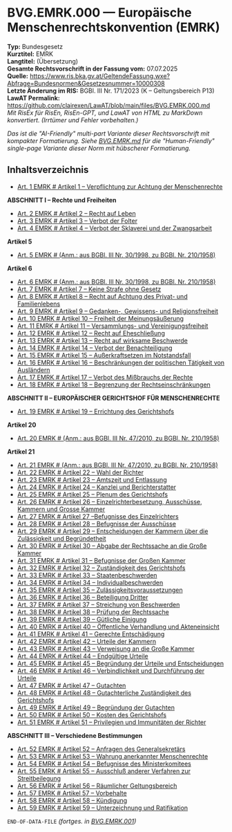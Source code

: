 # BVG.EMRK.000 — Europäische Menschenrechtskonvention (EMRK)
**Typ:** Bundesgesetz  
**Kurztitel:** EMRK  
**Langtitel:** (Übersetzung)  
**Gesamte Rechtsvorschrift in der Fassung vom:** 07.07.2025  
**Quelle:** https://www.ris.bka.gv.at/GeltendeFassung.wxe?Abfrage=Bundesnormen&Gesetzesnummer=10000308  
**Letzte Änderung im RIS:** BGBl. III Nr. 171/2023 (K – Geltungsbereich P13)  
**LawAT Permalink:** https://github.com/clairexen/LawAT/blob/main/files/BVG.EMRK.000.md  
*Mit RisEx für RisEn, RisEn-GPT, und LawAT von HTML zu MarkDown konvertiert. (Irrtümer und Fehler vorbehalten.)*

*Das ist die "AI-Friendly" multi-part Variante dieser Rechtsvorschrift mit kompakter Formatierung. Siehe [BVG.EMRK.md](BVG.EMRK.md) für die "Human-Friendly" single-page Variante dieser Norm mit hübscherer Formatierung.*

## Inhaltsverzeichnis

* [Art. 1 EMRK # Artikel 1 – Verpflichtung zur Achtung der Menschenrechte](BVG.EMRK.001.md#art-1-emrk--artikel-1--verpflichtung-zur-achtung-der-menschenrechte)

**ABSCHNITT I – Rechte und Freiheiten**  
* [Art. 2 EMRK # Artikel 2 – Recht auf Leben](BVG.EMRK.001.md#art-2-emrk--artikel-2--recht-auf-leben)  
* [Art. 3 EMRK # Artikel 3 – Verbot der Folter](BVG.EMRK.001.md#art-3-emrk--artikel-3--verbot-der-folter)  
* [Art. 4 EMRK # Artikel 4 – Verbot der Sklaverei und der Zwangsarbeit](BVG.EMRK.001.md#art-4-emrk--artikel-4--verbot-der-sklaverei-und-der-zwangsarbeit)

**Artikel 5**  
* [Art. 5 EMRK # (Anm.: aus BGBl. III Nr. 30/1998, zu BGBl. Nr. 210/1958)](BVG.EMRK.001.md#art-5-emrk--anm-aus-bgbl-iii-nr-301998-zu-bgbl-nr-2101958)

**Artikel 6**  
* [Art. 6 EMRK # (Anm.: aus BGBl. III Nr. 30/1998, zu BGBl. Nr. 210/1958)](BVG.EMRK.001.md#art-6-emrk--anm-aus-bgbl-iii-nr-301998-zu-bgbl-nr-2101958)  
* [Art. 7 EMRK # Artikel 7 – Keine Strafe ohne Gesetz](BVG.EMRK.001.md#art-7-emrk--artikel-7--keine-strafe-ohne-gesetz)  
* [Art. 8 EMRK # Artikel 8 – Recht auf Achtung des Privat- und Familienlebens](BVG.EMRK.001.md#art-8-emrk--artikel-8--recht-auf-achtung-des-privat--und-familienlebens)  
* [Art. 9 EMRK # Artikel 9 – Gedanken-, Gewissens- und Religionsfreiheit](BVG.EMRK.001.md#art-9-emrk--artikel-9--gedanken--gewissens--und-religionsfreiheit)  
* [Art. 10 EMRK # Artikel 10 – Freiheit der Meinungsäußerung](BVG.EMRK.001.md#art-10-emrk--artikel-10--freiheit-der-meinungsäußerung)  
* [Art. 11 EMRK # Artikel 11 – Versammlungs- und Vereinigungsfreiheit](BVG.EMRK.001.md#art-11-emrk--artikel-11--versammlungs--und-vereinigungsfreiheit)  
* [Art. 12 EMRK # Artikel 12 – Recht auf Eheschließung](BVG.EMRK.001.md#art-12-emrk--artikel-12--recht-auf-eheschließung)  
* [Art. 13 EMRK # Artikel 13 – Recht auf wirksame Beschwerde](BVG.EMRK.001.md#art-13-emrk--artikel-13--recht-auf-wirksame-beschwerde)  
* [Art. 14 EMRK # Artikel 14 – Verbot der Benachteiligung](BVG.EMRK.001.md#art-14-emrk--artikel-14--verbot-der-benachteiligung)  
* [Art. 15 EMRK # Artikel 15 – Außerkraftsetzen im Notstandsfall](BVG.EMRK.001.md#art-15-emrk--artikel-15--außerkraftsetzen-im-notstandsfall)  
* [Art. 16 EMRK # Artikel 16 – Beschränkungen der politischen Tätigkeit von Ausländern](BVG.EMRK.001.md#art-16-emrk--artikel-16--beschränkungen-der-politischen-tätigkeit-von-ausländern)  
* [Art. 17 EMRK # Artikel 17 – Verbot des Mißbrauchs der Rechte](BVG.EMRK.001.md#art-17-emrk--artikel-17--verbot-des-mißbrauchs-der-rechte)  
* [Art. 18 EMRK # Artikel 18 – Begrenzung der Rechtseinschränkungen](BVG.EMRK.001.md#art-18-emrk--artikel-18--begrenzung-der-rechtseinschränkungen)

**ABSCHNITT II – EUROPÄISCHER GERICHTSHOF FÜR MENSCHENRECHTE**  
* [Art. 19 EMRK # Artikel 19 – Errichtung des Gerichtshofs](BVG.EMRK.001.md#art-19-emrk--artikel-19--errichtung-des-gerichtshofs)

**Artikel 20**  
* [Art. 20 EMRK # (Anm.: aus BGBl. III Nr. 47/2010, zu BGBl. Nr. 210/1958)](BVG.EMRK.001.md#art-20-emrk--anm-aus-bgbl-iii-nr-472010-zu-bgbl-nr-2101958)

**Artikel 21**  
* [Art. 21 EMRK # (Anm.: aus BGBl. III Nr. 47/2010, zu BGBl. Nr. 210/1958)](BVG.EMRK.002.md#art-21-emrk--anm-aus-bgbl-iii-nr-472010-zu-bgbl-nr-2101958)  
* [Art. 22 EMRK # Artikel 22 – Wahl der Richter](BVG.EMRK.002.md#art-22-emrk--artikel-22--wahl-der-richter)  
* [Art. 23 EMRK # Artikel 23 – Amtszeit und Entlassung](BVG.EMRK.002.md#art-23-emrk--artikel-23--amtszeit-und-entlassung)  
* [Art. 24 EMRK # Artikel 24 – Kanzlei und Berichterstatter](BVG.EMRK.002.md#art-24-emrk--artikel-24--kanzlei-und-berichterstatter)  
* [Art. 25 EMRK # Artikel 25 – Plenum des Gerichtshofs](BVG.EMRK.002.md#art-25-emrk--artikel-25--plenum-des-gerichtshofs)  
* [Art. 26 EMRK # Artikel 26 – Einzelrichterbesetzung, Ausschüsse, Kammern und Grosse Kammer](BVG.EMRK.002.md#art-26-emrk--artikel-26--einzelrichterbesetzung-ausschüsse-kammern-und-grosse-kammer)  
* [Art. 27 EMRK # Artikel 27 –Befugnisse des Einzelrichters](BVG.EMRK.002.md#art-27-emrk--artikel-27-befugnisse-des-einzelrichters)  
* [Art. 28 EMRK # Artikel 28 – Befugnisse der Ausschüsse](BVG.EMRK.002.md#art-28-emrk--artikel-28--befugnisse-der-ausschüsse)  
* [Art. 29 EMRK # Artikel 29 – Entscheidungen der Kammern über die Zulässigkeit und Begründetheit](BVG.EMRK.002.md#art-29-emrk--artikel-29--entscheidungen-der-kammern-über-die-zulässigkeit-und-begründetheit)  
* [Art. 30 EMRK # Artikel 30 – Abgabe der Rechtssache an die Große Kammer](BVG.EMRK.002.md#art-30-emrk--artikel-30--abgabe-der-rechtssache-an-die-große-kammer)  
* [Art. 31 EMRK # Artikel 31 – Befugnisse der Großen Kammer](BVG.EMRK.002.md#art-31-emrk--artikel-31--befugnisse-der-großen-kammer)  
* [Art. 32 EMRK # Artikel 32 – Zuständigkeit des Gerichtshofs](BVG.EMRK.002.md#art-32-emrk--artikel-32--zuständigkeit-des-gerichtshofs)  
* [Art. 33 EMRK # Artikel 33 – Staatenbeschwerden](BVG.EMRK.002.md#art-33-emrk--artikel-33--staatenbeschwerden)  
* [Art. 34 EMRK # Artikel 34 – Individualbeschwerden](BVG.EMRK.002.md#art-34-emrk--artikel-34--individualbeschwerden)  
* [Art. 35 EMRK # Artikel 35 – Zulässigkeitsvoraussetzungen](BVG.EMRK.002.md#art-35-emrk--artikel-35--zulässigkeitsvoraussetzungen)  
* [Art. 36 EMRK # Artikel 36 – Beteiligung Dritter](BVG.EMRK.002.md#art-36-emrk--artikel-36--beteiligung-dritter)  
* [Art. 37 EMRK # Artikel 37 – Streichung von Beschwerden](BVG.EMRK.002.md#art-37-emrk--artikel-37--streichung-von-beschwerden)  
* [Art. 38 EMRK # Artikel 38 – Prüfung der Rechtssache](BVG.EMRK.002.md#art-38-emrk--artikel-38--prüfung-der-rechtssache)  
* [Art. 39 EMRK # Artikel 39 – Gütliche Einigung](BVG.EMRK.002.md#art-39-emrk--artikel-39--gütliche-einigung)  
* [Art. 40 EMRK # Artikel 40 – Öffentliche Verhandlung und Akteneinsicht](BVG.EMRK.002.md#art-40-emrk--artikel-40--öffentliche-verhandlung-und-akteneinsicht)  
* [Art. 41 EMRK # Artikel 41 – Gerechte Entschädigung](BVG.EMRK.002.md#art-41-emrk--artikel-41--gerechte-entschädigung)  
* [Art. 42 EMRK # Artikel 42 – Urteile der Kammern](BVG.EMRK.002.md#art-42-emrk--artikel-42--urteile-der-kammern)  
* [Art. 43 EMRK # Artikel 43 – Verweisung an die Große Kammer](BVG.EMRK.002.md#art-43-emrk--artikel-43--verweisung-an-die-große-kammer)  
* [Art. 44 EMRK # Artikel 44 – Endgültige Urteile](BVG.EMRK.002.md#art-44-emrk--artikel-44--endgültige-urteile)  
* [Art. 45 EMRK # Artikel 45 – Begründung der Urteile und Entscheidungen](BVG.EMRK.002.md#art-45-emrk--artikel-45--begründung-der-urteile-und-entscheidungen)  
* [Art. 46 EMRK # Artikel 46 – Verbindlichkeit und Durchführung der Urteile](BVG.EMRK.002.md#art-46-emrk--artikel-46--verbindlichkeit-und-durchführung-der-urteile)  
* [Art. 47 EMRK # Artikel 47 – Gutachten](BVG.EMRK.002.md#art-47-emrk--artikel-47--gutachten)  
* [Art. 48 EMRK # Artikel 48 – Gutachterliche Zuständigkeit des Gerichtshofs](BVG.EMRK.002.md#art-48-emrk--artikel-48--gutachterliche-zuständigkeit-des-gerichtshofs)  
* [Art. 49 EMRK # Artikel 49 – Begründung der Gutachten](BVG.EMRK.002.md#art-49-emrk--artikel-49--begründung-der-gutachten)  
* [Art. 50 EMRK # Artikel 50 – Kosten des Gerichtshofs](BVG.EMRK.002.md#art-50-emrk--artikel-50--kosten-des-gerichtshofs)  
* [Art. 51 EMRK # Artikel 51 – Privilegien und Immunitäten der Richter](BVG.EMRK.002.md#art-51-emrk--artikel-51--privilegien-und-immunitäten-der-richter)

**ABSCHNITT III – Verschiedene Bestimmungen**  
* [Art. 52 EMRK # Artikel 52 – Anfragen des Generalsekretärs](BVG.EMRK.002.md#art-52-emrk--artikel-52--anfragen-des-generalsekretärs)  
* [Art. 53 EMRK # Artikel 53 – Wahrung anerkannter Menschenrechte](BVG.EMRK.002.md#art-53-emrk--artikel-53--wahrung-anerkannter-menschenrechte)  
* [Art. 54 EMRK # Artikel 54 – Befugnisse des Ministerkomitees](BVG.EMRK.002.md#art-54-emrk--artikel-54--befugnisse-des-ministerkomitees)  
* [Art. 55 EMRK # Artikel 55 – Ausschluß anderer Verfahren zur Streitbeilegung](BVG.EMRK.002.md#art-55-emrk--artikel-55--ausschluß-anderer-verfahren-zur-streitbeilegung)  
* [Art. 56 EMRK # Artikel 56 – Räumlicher Geltungsbereich](BVG.EMRK.002.md#art-56-emrk--artikel-56--räumlicher-geltungsbereich)  
* [Art. 57 EMRK # Artikel 57 – Vorbehalte](BVG.EMRK.002.md#art-57-emrk--artikel-57--vorbehalte)  
* [Art. 58 EMRK # Artikel 58 – Kündigung](BVG.EMRK.002.md#art-58-emrk--artikel-58--kündigung)  
* [Art. 59 EMRK # Artikel 59 – Unterzeichnung und Ratifikation](BVG.EMRK.002.md#art-59-emrk--artikel-59--unterzeichnung-und-ratifikation)

`END-OF-DATA-FILE` *(fortges. in [BVG.EMRK.001](BVG.EMRK.001.md))*
